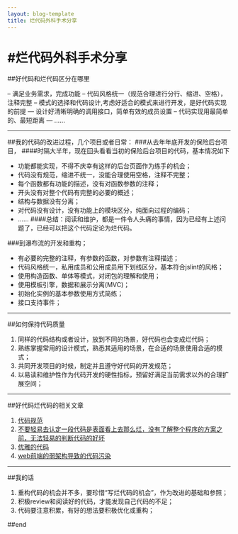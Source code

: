 ```yaml
---
layout: blog-template
title: 烂代码外科手术分享
---
```


#烂代码外科手术分享
======================
##好代码和烂代码区分在哪里

– 满足业务需求，完成功能
– 代码风格统一（规范合理进行分行、缩进、空格），注释完整
– 模式的选择和代码设计,考虑好适合的模式来进行开发，是好代码实现的前提
— 设计好清晰明确的调用接口，简单有效的成员设置
– 代码实现用最简单的、最短距离
— ……


----------------------
##我的代码的改进过程，几个项目或者日常：
###从去年年底开发的保险后台项目，
####时隔大半年，现在回头看看当初的保险后台项目的代码，基本情况如下

*	功能都能实现，不得不庆幸有这样的后台页面作为练手的机会；
*	代码没有规范，缩进不统一，没能合理使用空格，注释不完整；
*	每个函数都有功能的描述，没有对函数参数的注释；
*	开头没有对整个代码有完整的必要的概述；
*	结构与数据没有分离；
*	对代码没有设计，没有功能上的模块区分，纯面向过程的编码；
*	……
####总结：阅读和维护，都是一件令人头痛的事情，因为已经有上述问题了，已经可以把这个代码定论为烂代码。


###到瀑布流的开发和重构；

*   有必要的完整的注释，有参数的函数，对参数有注释描述；
*   代码风格统一，私用成员和公用成员用下划线区分，基本符合jslint的风格；
*   使用构造函数、单体等模式，对闭包的理解和使用；
*   使用模板引擎，数据和展示分离(MVC)；
*   初始化实例的基本参数使用方式简练；
*   接口支持事件；

----------------------
##如何保持代码质量

 1. 同样的代码结构或者设计，放到不同的场景，好代码也会变成烂代码；
 2. 熟练掌握常用的设计模式，熟悉其适用的场景，在合适的场景使用合适的模式；
 3. 共同开发项目的时候，制定并且遵守好代码的开发规范；
 4. 以易读和维护性作为代码开发的硬性指标，预留好满足当前需求以外的合理扩展空间；
 
----------------------
##好代码烂代码的相关文章
 1. [代码规范](http://www.haogongju.net/art/1633643)
 2. [不要轻易去认定一段代码是表面看上去那么烂，没有了解整个程序的方案之前，无法轻易的判断代码的好坏](http://parazzi.me/2011/06/write-your-code-sucks.html)
 3. [优雅的代码](http://kb.cnblogs.com/page/82643/)
 4. [web前端的弱架构导致的代码污染](http://www.webjx.com/web/xindejiqiao-16164.html)

----------------------
##我的话
 1. 重构代码的机会并不多，要珍惜“写烂代码的机会”，作为改进的基础和参照；
 2. 积极review和阅读好的代码，才能发现自己代码的不足；
 3. 代码要注意积累，有好的想法要积极优化或重构；
 
##end

